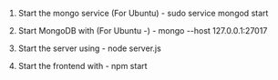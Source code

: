 1. Start the mongo service (For Ubuntu) -
	sudo service mongod start 

2. Start MongoDB with (For Ubuntu -) -
	mongo --host 127.0.0.1:27017

3. Start the server using - 
	node server.js

4. Start the frontend with -
	npm start
